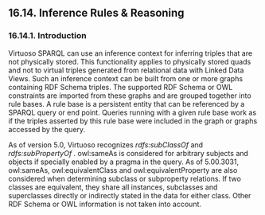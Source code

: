 <div>

<div>

<div>

<div>

## 16.14. Inference Rules & Reasoning

</div>

</div>

</div>

<div>

<div>

<div>

<div>

### 16.14.1. Introduction

</div>

</div>

</div>

Virtuoso SPARQL can use an inference context for inferring triples that
are not physically stored. This functionality applies to physically
stored quads and not to virtual triples generated from relational data
with Linked Data Views. Such an inference context can be built from one
or more graphs containing RDF Schema triples. The supported RDF Schema
or OWL constraints are imported from these graphs and are grouped
together into rule bases. A rule base is a persistent entity that can be
referenced by a SPARQL query or end point. Queries running with a given
rule base work as if the triples asserted by this rule base were
included in the graph or graphs accessed by the query.

As of version 5.0, Virtuoso recognizes
<span class="emphasis">*rdfs:subClassOf*</span> and
<span class="emphasis">*rdfs:subPropertyOf*</span> . owl:sameAs is
considered for arbitrary subjects and objects if specially enabled by a
pragma in the query. As of 5.00.3031, owl:sameAs, owl:equivalentClass
and owl:equivalentProperty are also considered when determining subclass
or subproperty relations. If two classes are equivalent, they share all
instances, subclasses and superclasses directly or indirectly stated in
the data for either class. Other RDF Schema or OWL information is not
taken into account.

</div>

</div>
